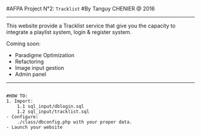 #AFPA Project N°2: `Tracklist`
#By Tanguy CHENIER @ 2016
***************************
This website provide a Tracklist service that give you the capacity to
integrate a playlist system, login & register system.

Coming soon:
- Paradigme Optimization
- Refactoring
- Image input gestion
- Admin panel 
<hr />
<pre><code>
#HOW TO:
1. Import:
	1.1 sql_input/dblogin.sql
	1.2 sql_input/tracklist.sql
- Configure:
	./class/dbconfig.php with your proper data.
- Launch your website
</code></pre>

